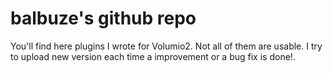 # balbuze's github repo
You'll find here plugins I wrote for Volumio2.
Not all of them are usable.
I try to upload new version each time a improvement or a bug fix is done!.
